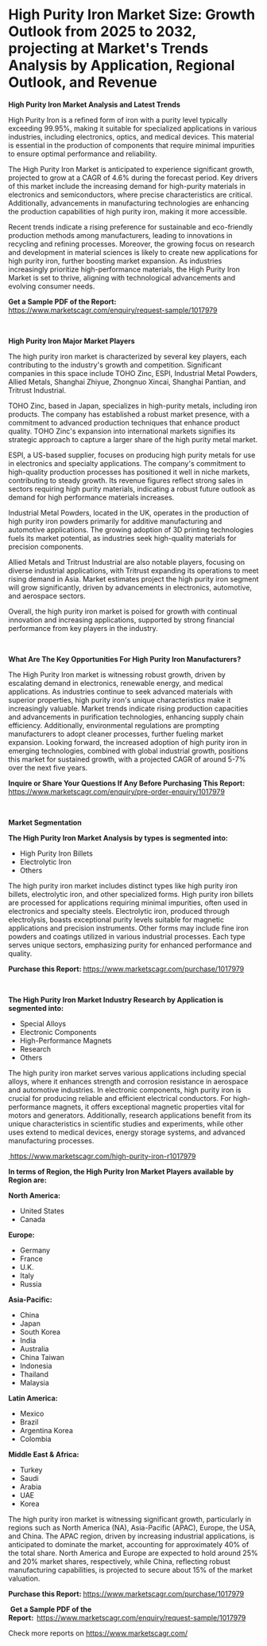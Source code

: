 <p><h1>High Purity Iron Market Size: Growth Outlook from 2025 to 2032, projecting at Market's Trends Analysis by Application, Regional Outlook, and Revenue</h1></p><p><strong>High Purity Iron Market Analysis and Latest Trends</strong></p>
<p><p>High Purity Iron is a refined form of iron with a purity level typically exceeding 99.95%, making it suitable for specialized applications in various industries, including electronics, optics, and medical devices. This material is essential in the production of components that require minimal impurities to ensure optimal performance and reliability.</p><p>The High Purity Iron Market is anticipated to experience significant growth, projected to grow at a CAGR of 4.6% during the forecast period. Key drivers of this market include the increasing demand for high-purity materials in electronics and semiconductors, where precise characteristics are critical. Additionally, advancements in manufacturing technologies are enhancing the production capabilities of high purity iron, making it more accessible.</p><p>Recent trends indicate a rising preference for sustainable and eco-friendly production methods among manufacturers, leading to innovations in recycling and refining processes. Moreover, the growing focus on research and development in material sciences is likely to create new applications for high purity iron, further boosting market expansion. As industries increasingly prioritize high-performance materials, the High Purity Iron Market is set to thrive, aligning with technological advancements and evolving consumer needs.</p></p>
<p><strong>Get a Sample PDF of the Report:&nbsp;</strong> <a href="https://www.marketscagr.com/enquiry/request-sample/1017979?utm_campaign=3510&utm_medium=2&utm_source=Github&utm_content=ia&utm_term=02042025&utm_id=high-purity-iron">https://www.marketscagr.com/enquiry/request-sample/1017979</a></p>
<p>&nbsp;</p>
<p><strong>High Purity Iron Major Market Players</strong></p>
<p><p>The high purity iron market is characterized by several key players, each contributing to the industry's growth and competition. Significant companies in this space include TOHO Zinc, ESPI, Industrial Metal Powders, Allied Metals, Shanghai Zhiyue, Zhongnuo Xincai, Shanghai Pantian, and Tritrust Industrial.</p><p>TOHO Zinc, based in Japan, specializes in high-purity metals, including iron products. The company has established a robust market presence, with a commitment to advanced production techniques that enhance product quality. TOHO Zinc's expansion into international markets signifies its strategic approach to capture a larger share of the high purity metal market.</p><p>ESPI, a US-based supplier, focuses on producing high purity metals for use in electronics and specialty applications. The company's commitment to high-quality production processes has positioned it well in niche markets, contributing to steady growth. Its revenue figures reflect strong sales in sectors requiring high purity materials, indicating a robust future outlook as demand for high performance materials increases.</p><p>Industrial Metal Powders, located in the UK, operates in the production of high purity iron powders primarily for additive manufacturing and automotive applications. The growing adoption of 3D printing technologies fuels its market potential, as industries seek high-quality materials for precision components.</p><p>Allied Metals and Tritrust Industrial are also notable players, focusing on diverse industrial applications, with Tritrust expanding its operations to meet rising demand in Asia. Market estimates project the high purity iron segment will grow significantly, driven by advancements in electronics, automotive, and aerospace sectors.</p><p>Overall, the high purity iron market is poised for growth with continual innovation and increasing applications, supported by strong financial performance from key players in the industry.</p></p>
<p>&nbsp;</p>
<p><strong>What Are The Key Opportunities For High Purity Iron Manufacturers?</strong></p>
<p><p>The High Purity Iron market is witnessing robust growth, driven by escalating demand in electronics, renewable energy, and medical applications. As industries continue to seek advanced materials with superior properties, high purity iron's unique characteristics make it increasingly valuable. Market trends indicate rising production capacities and advancements in purification technologies, enhancing supply chain efficiency. Additionally, environmental regulations are prompting manufacturers to adopt cleaner processes, further fueling market expansion. Looking forward, the increased adoption of high purity iron in emerging technologies, combined with global industrial growth, positions this market for sustained growth, with a projected CAGR of around 5-7% over the next five years.</p></p>
<p><strong>Inquire or Share Your Questions If Any Before Purchasing This Report:</strong> <a href="https://www.marketscagr.com/enquiry/pre-order-enquiry/1017979?utm_campaign=3510&utm_medium=2&utm_source=Github&utm_content=ia&utm_term=02042025&utm_id=high-purity-iron">https://www.marketscagr.com/enquiry/pre-order-enquiry/1017979</a></p>
<p>&nbsp;</p>
<p><strong>Market Segmentation</strong></p>
<p><strong>The High Purity Iron Market Analysis by types is segmented into:</strong></p>
<p><ul><li>High Purity Iron Billets</li><li>Electrolytic Iron</li><li>Others</li></ul></p>
<p><p>The high purity iron market includes distinct types like high purity iron billets, electrolytic iron, and other specialized forms. High purity iron billets are processed for applications requiring minimal impurities, often used in electronics and specialty steels. Electrolytic iron, produced through electrolysis, boasts exceptional purity levels suitable for magnetic applications and precision instruments. Other forms may include fine iron powders and coatings utilized in various industrial processes. Each type serves unique sectors, emphasizing purity for enhanced performance and quality.</p></p>
<p><strong>Purchase this Report:&nbsp;</strong><a href="https://www.marketscagr.com/purchase/1017979?utm_campaign=3510&utm_medium=2&utm_source=Github&utm_content=ia&utm_term=02042025&utm_id=high-purity-iron">https://www.marketscagr.com/purchase/1017979</a></p>
<p>&nbsp;</p>
<p><strong>The High Purity Iron Market Industry Research by Application is segmented into:</strong></p>
<p><ul><li>Special Alloys</li><li>Electronic Components</li><li>High-Performance Magnets</li><li>Research</li><li>Others</li></ul></p>
<p><p>The high purity iron market serves various applications including special alloys, where it enhances strength and corrosion resistance in aerospace and automotive industries. In electronic components, high purity iron is crucial for producing reliable and efficient electrical conductors. For high-performance magnets, it offers exceptional magnetic properties vital for motors and generators. Additionally, research applications benefit from its unique characteristics in scientific studies and experiments, while other uses extend to medical devices, energy storage systems, and advanced manufacturing processes.</p></p>
<p><a href="https://www.marketscagr.com/high-purity-iron-r1017979?utm_campaign=3510&utm_medium=2&utm_source=Github&utm_content=ia&utm_term=02042025&utm_id=high-purity-iron">&nbsp;https://www.marketscagr.com/high-purity-iron-r1017979</a></p>
<p><strong>In terms of Region, the High Purity Iron Market Players available by Region are:</strong></p>
<p>
    <p> <strong> North America: </strong>
        <ul>
            <li>United States</li>
            <li>Canada</li>
        </ul>
        </p> 
    <p> <strong> Europe: </strong>
        <ul>
            <li>Germany</li>
            <li>France</li>
            <li>U.K.</li>
            <li>Italy</li>
            <li>Russia</li>
        </ul>
        </p> 
    <p> <strong> Asia-Pacific: </strong>
        <ul>
            <li>China</li>
            <li>Japan</li>
            <li>South Korea</li>
            <li>India</li>
            <li>Australia</li>
            <li>China Taiwan</li>
            <li>Indonesia</li>
            <li>Thailand</li>
            <li>Malaysia</li>
        </ul>
        </p> 
    <p> <strong> Latin America: </strong>
        <ul>
            <li>Mexico</li>
            <li>Brazil</li>
            <li>Argentina Korea</li>
            <li>Colombia</li>
        </ul>
        </p> 
    <p> <strong> Middle East & Africa: </strong>
        <ul>
            <li>Turkey</li>
            <li>Saudi</li>
            <li>Arabia</li>
            <li>UAE</li>
            <li>Korea</li>
        </ul>
    </p>
    </p>
<p><p>The high purity iron market is witnessing significant growth, particularly in regions such as North America (NA), Asia-Pacific (APAC), Europe, the USA, and China. The APAC region, driven by increasing industrial applications, is anticipated to dominate the market, accounting for approximately 40% of the total share. North America and Europe are expected to hold around 25% and 20% market shares, respectively, while China, reflecting robust manufacturing capabilities, is projected to secure about 15% of the market valuation.</p></p>
<p><strong>Purchase this Report: </strong><a href="https://www.marketscagr.com/purchase/1017979?utm_campaign=3510&utm_medium=2&utm_source=Github&utm_content=ia&utm_term=02042025&utm_id=high-purity-iron">https://www.marketscagr.com/purchase/1017979</a></p>
<p>&nbsp;<strong>Get a Sample PDF of the Report:&nbsp;&nbsp;</strong><a href="https://www.marketscagr.com/enquiry/request-sample/1017979?utm_campaign=3510&utm_medium=2&utm_source=Github&utm_content=ia&utm_term=02042025&utm_id=high-purity-iron">https://www.marketscagr.com/enquiry/request-sample/1017979</a></p>
<p><strong></strong></p>
<p>Check more reports on <a href="https://www.marketscagr.com/?utm_campaign=3510&utm_medium=2&utm_source=Github&utm_content=ia&utm_term=02042025&utm_id=high-purity-iron">https://www.marketscagr.com/</a></p>